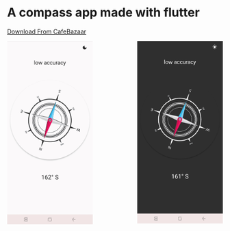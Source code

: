 # A compass app made with flutter


[Download From CafeBazaar](https://cafebazaar.ir/app/ir.rezababakhani.compass)

<img align='left' src='ss/light.jpg' width='200'>
<img align='right' src='ss/dark.jpg'  width='200'>
